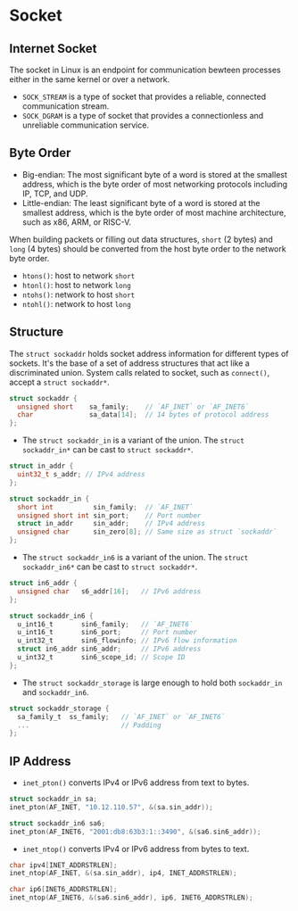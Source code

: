 # Socket

## Internet Socket

The socket in Linux is an endpoint for communication bewteen processes either in the same kernel or over a network.

- `SOCK_STREAM` is a type of socket that provides a reliable, connected communication stream.
- `SOCK_DGRAM` is a type of socket that provides a connectionless and unreliable communication service.

## Byte Order

- Big-endian: The most significant byte of a word is stored at the smallest address, which is the byte order of most networking protocols including IP, TCP, and UDP.
- Little-endian: The least significant byte of a word is stored at the smallest address, which is the byte order of most machine architecture, such as x86, ARM, or RISC-V.

When building packets or filling out data structures, `short` (2 bytes) and `long` (4 bytes) should be converted from the host byte order to the network byte order.

- `htons()`: host to network `short`
- `htonl()`: host to network `long`
- `ntohs()`: network to host `short`
- `ntohl()`: network to host `long`

## Structure

The `struct sockaddr` holds socket address information for different types of sockets. It's the base of a set of address structures that act like a discriminated union. System calls related to socket, such as `connect()`, accept a `struct sockaddr*`.

```c
struct sockaddr {
  unsigned short    sa_family;    // `AF_INET` or `AF_INET6`
  char              sa_data[14];  // 14 bytes of protocol address
};
```

- The `struct sockaddr_in` is a variant of the union. The  `struct sockaddr_in*` can be cast to `struct sockaddr*`.

```c
struct in_addr {
  uint32_t s_addr; // IPv4 address
};

struct sockaddr_in {
  short int          sin_family;  // `AF_INET`
  unsigned short int sin_port;    // Port number
  struct in_addr     sin_addr;    // IPv4 address
  unsigned char      sin_zero[8]; // Same size as struct `sockaddr`
};
```

- The `struct sockaddr_in6` is a variant of the union. The  `struct sockaddr_in6*` can be cast to `struct sockaddr*`.

```c
struct in6_addr {
  unsigned char   s6_addr[16];   // IPv6 address
};

struct sockaddr_in6 {
  u_int16_t       sin6_family;   // `AF_INET6`
  u_int16_t       sin6_port;     // Port number
  u_int32_t       sin6_flowinfo; // IPv6 flow information
  struct in6_addr sin6_addr;     // IPv6 address
  u_int32_t       sin6_scope_id; // Scope ID
};
```

- The `struct sockaddr_storage` is large enough to hold both `sockaddr_in` and `sockaddr_in6`.

```c
struct sockaddr_storage {
  sa_family_t  ss_family;   // `AF_INET` or `AF_INET6`
  ...                       // Padding
};
```

## IP Address

- `inet_pton()` converts IPv4 or IPv6 address from text to bytes.

```c
struct sockaddr_in sa;
inet_pton(AF_INET, "10.12.110.57", &(sa.sin_addr));

struct sockaddr_in6 sa6;
inet_pton(AF_INET6, "2001:db8:63b3:1::3490", &(sa6.sin6_addr));
```

- `inet_ntop()` converts IPv4 or IPv6 address from bytes to text.

```c
char ipv4[INET_ADDRSTRLEN];
inet_ntop(AF_INET, &(sa.sin_addr), ip4, INET_ADDRSTRLEN);

char ip6[INET6_ADDRSTRLEN];
inet_ntop(AF_INET6, &(sa6.sin6_addr), ip6, INET6_ADDRSTRLEN);
```
